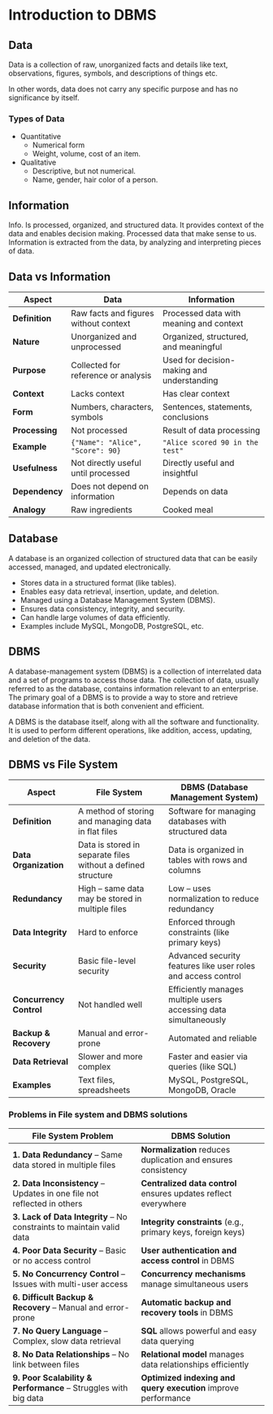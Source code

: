 # Introduction to DBMS

## Data

Data is a collection of raw, unorganized facts and details like text, observations, figures, symbols,
and descriptions of things etc.

In other words, data does not carry any specific purpose and has no significance by itself.

### Types of Data

- Quantitative
    - Numerical form
    - Weight, volume, cost of an item.
- Qualitative
    - Descriptive, but not numerical.
    - Name, gender, hair color of a person.

## Information

Info. Is processed, organized, and structured data. It provides context of the data and enables decision making. Processed data that make sense to us. Information is extracted from the data, by analyzing and interpreting pieces of data.

## Data vs Information

| **Aspect**     | **Data**                              | **Information**                            |
| -------------- | ------------------------------------- | ------------------------------------------ |
| **Definition** | Raw facts and figures without context | Processed data with meaning and context    |
| **Nature**     | Unorganized and unprocessed           | Organized, structured, and meaningful      |
| **Purpose**    | Collected for reference or analysis   | Used for decision-making and understanding |
| **Context**    | Lacks context                         | Has clear context                          |
| **Form**       | Numbers, characters, symbols          | Sentences, statements, conclusions         |
| **Processing** | Not processed                         | Result of data processing                  |
| **Example**    | `{"Name": "Alice", "Score": 90}`      | `"Alice scored 90 in the test"`            |
| **Usefulness** | Not directly useful until processed   | Directly useful and insightful             |
| **Dependency** | Does not depend on information        | Depends on data                            |
| **Analogy**    | Raw ingredients                       | Cooked meal                                |

## Database

A database is an organized collection of structured data that can be easily accessed, managed, and updated electronically.

- Stores data in a structured format (like tables).
- Enables easy data retrieval, insertion, update, and deletion.
- Managed using a Database Management System (DBMS).
- Ensures data consistency, integrity, and security.
- Can handle large volumes of data efficiently.
- Examples include MySQL, MongoDB, PostgreSQL, etc.

## DBMS

A database-management system (DBMS) is a collection of interrelated data and a set of programs to access those data. The collection of data, usually referred to as the database, contains information relevant to an enterprise. The primary goal of a DBMS is to provide a way to store and retrieve database information that is both convenient and efficient.

A DBMS is the database itself, along with all the software and functionality. It is used to perform different operations, like addition, access, updating, and deletion of the data.

## DBMS vs File System

| **Aspect**              | **File System**                                              | **DBMS (Database Management System)**                            |
| ----------------------- | ------------------------------------------------------------ | ---------------------------------------------------------------- |
| **Definition**          | A method of storing and managing data in flat files          | Software for managing databases with structured data             |
| **Data Organization**   | Data is stored in separate files without a defined structure | Data is organized in tables with rows and columns                |
| **Redundancy**          | High – same data may be stored in multiple files             | Low – uses normalization to reduce redundancy                    |
| **Data Integrity**      | Hard to enforce                                              | Enforced through constraints (like primary keys)                 |
| **Security**            | Basic file-level security                                    | Advanced security features like user roles and access control    |
| **Concurrency Control** | Not handled well                                             | Efficiently manages multiple users accessing data simultaneously |
| **Backup & Recovery**   | Manual and error-prone                                       | Automated and reliable                                           |
| **Data Retrieval**      | Slower and more complex                                      | Faster and easier via queries (like SQL)                         |
| **Examples**            | Text files, spreadsheets                                     | MySQL, PostgreSQL, MongoDB, Oracle                               |

### Problems in File system and DBMS solutions

| **File System Problem**                                                  | **DBMS Solution**                                                |
| ----------------------------------------------------------------------- | --------------------------------------------------------------- |
| **1. Data Redundancy** – Same data stored in multiple files             | **Normalization** reduces duplication and ensures consistency   |
| **2. Data Inconsistency** – Updates in one file not reflected in others | **Centralized data control** ensures updates reflect everywhere |
| **3. Lack of Data Integrity** – No constraints to maintain valid data   | **Integrity constraints** (e.g., primary keys, foreign keys)    |
| **4. Poor Data Security** – Basic or no access control                  | **User authentication and access control** in DBMS              |
| **5. No Concurrency Control** – Issues with multi-user access           | **Concurrency mechanisms** manage simultaneous users            |
| **6. Difficult Backup & Recovery** – Manual and error-prone             | **Automatic backup and recovery tools** in DBMS                 |
| **7. No Query Language** – Complex, slow data retrieval                 | **SQL** allows powerful and easy data querying                  |
| **8. No Data Relationships** – No link between files                    | **Relational model** manages data relationships efficiently     |
| **9. Poor Scalability & Performance** – Struggles with big data         | **Optimized indexing and query execution** improve performance  |
